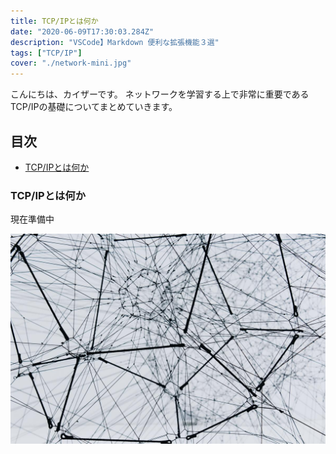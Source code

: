 ```yaml
---
title: TCP/IPとは何か
date: "2020-06-09T17:30:03.284Z"
description: "VSCode】Markdown 便利な拡張機能３選"
tags: ["TCP/IP"]
cover: "./network-mini.jpg"
---
```


こんにちは、カイザーです。
ネットワークを学習する上で非常に重要であるTCP/IPの基礎についてまとめていきます。

## 目次
<!-- @import "[TOC]" {cmd="toc" depthFrom=2 depthTo=3 orderedList=false} -->

<!-- code_chunk_output -->

- [TCP/IPとは何か](#tcpipとは何か)

<!-- /code_chunk_output -->

### TCP/IPとは何か

現在準備中

![Chinese Salty Egg](./network.jpg)
